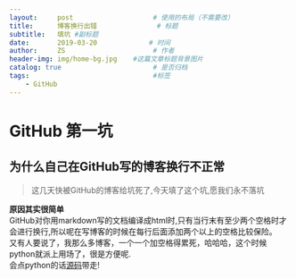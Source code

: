 ```yaml
---    
layout:     post                    # 使用的布局（不需要改）    
title:      博客换行出错               # 标题     
subtitle:   填坑 #副标题    
date:       2019-03-20             # 时间    
author:     ZS                      # 作者    
header-img: img/home-bg.jpg    #这篇文章标题背景图片    
catalog: true                       # 是否归档    
tags:                               #标签    
    - GitHub    
---    
```

# GitHub 第一坑  
## 为什么自己在GitHub写的博客换行不正常  
> 这几天快被GitHub的博客给坑死了,今天填了这个坑,愿我们永不落坑  
  
**原因其实很简单**  
GitHub对你用markdown写的文档编译成html时,只有当行末有至少两个空格时才会进行换行,所以呢在写博客的时候在每行后面添加两个以上的空格比较保险。  
又有人要说了，我那么多博客，一个一个加空格得累死，哈哈哈，这个时候python就派上用场了，很是方便呢.  
会点python的话[源码](https://github.com/newlzs/python_tools/tree/master/github%E4%BB%A3%E7%A0%81%E6%8D%A2%E8%A1%8C%E6%9B%B4%E6%AD%A3)带走!  
